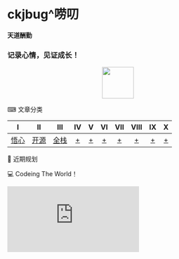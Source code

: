 # ckjbug^唠叨
**天道酬勤**

### 记录心情，见证成长！
<div align="center">
    <img src="https://www.easyicon.net/api/resizeApi.php?id=1125428&size=128" width="72px"> 
</div>

⌨ 文章分类

|          Ⅰ           |       Ⅱ       |            Ⅲ            |              Ⅳ               |         Ⅴ          |      Ⅵ       |         Ⅶ          |         Ⅷ          |             Ⅸ              |       Ⅹ        |
| :------------------: | :-----------: | :---------------------: | :--------------------------: | :----------------: | :----------: | :----------------: | :----------------: | :------------------------: | :------------: |
| [悟心]() | [开源]() | [全栈]() | [+]() | [+]() | [+]() | [+]() | [+]() | [+]() | [+]() |



👣 近期规划



💻 Codeing The World！



![[](https://ckjbug.cnblogs.com/)](https://www.easyicon.net/api/resizeApi.php?id=5323&size=72)
